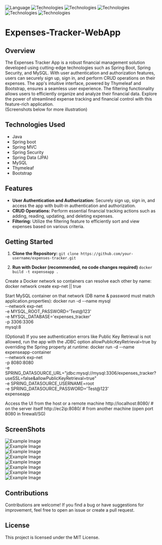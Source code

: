 ![Language](https://img.shields.io/badge/language-Java%20-blue.svg)
![Technologies](https://img.shields.io/badge/technologies-Spring_boot%20-green.svg)
![Technologies](https://img.shields.io/badge/technologies-Spring_MVC%20-green.svg)
![Technologies](https://img.shields.io/badge/technologies-Spring_Security%20-green.svg)
![Technologies](https://img.shields.io/badge/technologies-Spring_Data_jpa%20-green.svg)
![Technologies](https://img.shields.io/badge/technologies-Thymeleaf_&_Bootstrap%20-purple.svg)

# Expenses-Tracker-WebApp
## Overview
The Expenses Tracker App is a robust financial management solution developed using cutting-edge technologies such as Spring Boot, Spring Security, and MySQL. With user authentication and authorization features, users can securely sign up, sign in, and perform CRUD operations on their expenses. The app's intuitive interface, powered by Thymeleaf and Bootstrap, ensures a seamless user experience. The filtering functionality allows users to efficiently organize and analyze their financial data. Explore the power of streamlined expense tracking and financial control with this feature-rich application.<br> (Screenshots below for more illustration)

## Technologies Used
- Java
- Spring boot
- Spring MVC
- Spring Security
- Spring Data (JPA)
- MySQL
- Thymeleaf
- Bootstrap

## Features
- **User Authentication and Authorization:** Securely sign up, sign in, and access the app with built-in authentication and authorization.
- **CRUD Operations:** Perform essential financial tracking actions such as adding, reading, updating, and deleting expenses.
- **Filtering:** Utilize the filtering feature to efficiently sort and view expenses based on various criteria.

## Getting Started
1. **Clone the Repository:**
`git clone https://github.com/your-username/expenses-tracker.git`

2. **Run with Docker (recommended, no code changes required)**
`docker build -t expenseapp .`

Create a Docker network so containers can resolve each other by name:
docker network create exp-net || true

Start MySQL container on that network (DB name & password must match application.properties):
docker run -d --name mysql \
--network exp-net \
-e MYSQL_ROOT_PASSWORD='Test@123' \
-e MYSQL_DATABASE='expenses_tracker' \
-p 3306:3306 \
mysql:8

(Optional) If you see authentication errors like Public Key Retrieval is not allowed, run the app with the JDBC option allowPublicKeyRetrieval=true by overriding the Spring property at runtime:
docker run -d --name expenseapp-container \
--network exp-net \
-p 8080:8080 \
-e SPRING_DATASOURCE_URL="jdbc:mysql://mysql:3306/expenses_tracker?useSSL=false&allowPublicKeyRetrieval=true" \
-e SPRING_DATASOURCE_USERNAME=root \
-e SPRING_DATASOURCE_PASSWORD='Test@123' \
expenseapp

Access the UI from the host or a remote machine
http://localhost:8080/ # on the server itself
http://ec2ip:8080/ # from another machine (open port 8080 in firewall/SG)

## ScreenShots
![Example Image](screenshots/1.png) <br>
![Example Image](screenshots/2-2.png) <br>
![Example Image](screenshots/3-3.png) <br>
![Example Image](screenshots/4-4.png) <br>
![Example Image](screenshots/5-5.png) <br>
![Example Image](screenshots/6-6.png) <br>
![Example Image](screenshots/7.png) <br>
![Example Image](screenshots/8.png) <br>

## Contributions
Contributions are welcome! If you find a bug or have suggestions for improvement, feel free to open an issue or create a pull request.

## License
This project is licensed under the MIT License.

